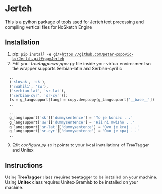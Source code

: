 # Jerteh
This is a python package of tools used for Jerteh text processing and compiling vertical files for NoSketch Engine

## Installation
1. pip: <code>pip install -e git+https://github.com/petar-popovic-bg/Jerteh.git#egg=Jerteh</code>
2. Edit your *treetaggerwrapper.py* file inside your virtual environment so the wrapper supports Serbian-latin and Serbian-cyrillic
  ```python
    ...
    ('slovak', 'sk'),
    ('swahili', 'sw'),
    ('serbian-lat', 'sr-lat'),
    ('serbian-cyr', 'sr-cyr')]:
    ls = g_langsupport[lang] = copy.deepcopy(g_langsupport['__base__'])
    ...
  ```
  ```python
    ...
    g_langsupport['sk']['dummysentence'] = 'To je koniec . .'
    g_langsupport['sw']['dummysentence'] = 'Hii ni mwisho . .'
    g_langsupport['sr-lat']['dummysentence'] = 'Ovo je kraj . .'
    g_langsupport['sr-cyr']['dummysentence'] = 'Ово је крај . .'
    ...
  ```
3. Edit *configure.py* so it points to your local installations of TreeTagger and Unitex

  
## Instructions
Using **TreeTagger** class requires treetagger to be installed on your machine.
Using **Unitex** class requires Unitex-Gramlab to be installed on your machine.
